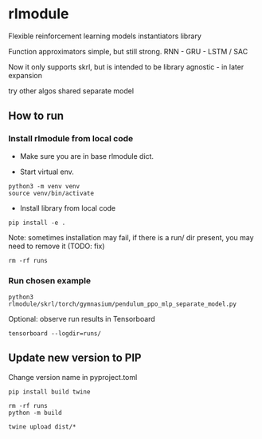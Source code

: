 # rlmodule
Flexible reinforcement learning models instantiators library

Function approximators simple, but still strong. RNN - GRU - LSTM / SAC

Now it only supports skrl, but is intended to be library agnostic - in later expansion

try other algos
shared separate model


<!--
# todo
# some envs have by default range on which they work, like pendulum -2, 2, need to propaget that in.
# cnn
# WRITE README tutorial
# Run & fix pre-commit
# annotate cfgs in modules - why doesn't work TYPE_CHECKING
# extensive comments
# Launch new version to pip
# Import new version in Isaac-lab
# lazy linear? what is it ?
# random model run add function back
-->


## How to run

### Install rlmodule from local code

- Make sure you are in base rlmodule dict.

- Start virtual env.
```
python3 -m venv venv
source venv/bin/activate
```
- Install library from local code
```
pip install -e .
```
Note: sometimes installation may fail, if there is a run/ dir present, you may need to remove it (TODO: fix)
```
rm -rf runs
```

### Run chosen example
```
python3 rlmodule/skrl/torch/gymnasium/pendulum_ppo_mlp_separate_model.py
```

Optional: observe run results in Tensorboard

```
tensorboard --logdir=runs/
```



## Update new version to PIP

Change version name in pyproject.toml

```
pip install build twine
```

```
rm -rf runs
python -m build
```

```
twine upload dist/*
```
